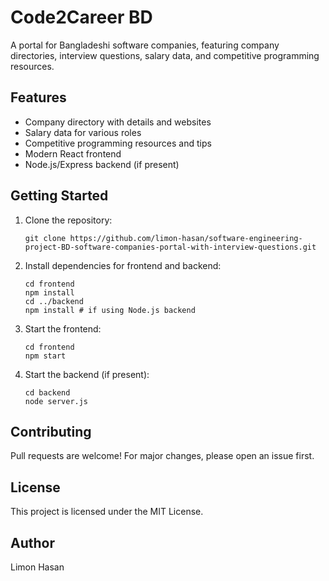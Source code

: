# Code2Career BD

A portal for Bangladeshi software companies, featuring company directories, interview questions, salary data, and competitive programming resources.

## Features
- Company directory with details and websites
- Salary data for various roles
- Competitive programming resources and tips
- Modern React frontend
- Node.js/Express backend (if present)

## Getting Started
1. Clone the repository:
   ```
   git clone https://github.com/limon-hasan/software-engineering-project-BD-software-companies-portal-with-interview-questions.git
   ```
2. Install dependencies for frontend and backend:
   ```
   cd frontend
   npm install
   cd ../backend
   npm install # if using Node.js backend
   ```
3. Start the frontend:
   ```
   cd frontend
   npm start
   ```
4. Start the backend (if present):
   ```
   cd backend
   node server.js
   ```

## Contributing
Pull requests are welcome! For major changes, please open an issue first.

## License
This project is licensed under the MIT License.

## Author
Limon Hasan

